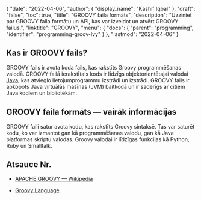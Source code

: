 {
  "date": "2022-04-06",
  "author": {
    "display_name": "Kashif Iqbal"
},
  "draft": "false",
  "toc": true,
  "title": "GROOVY faila formāts",
  "description": "Uzziniet par GROOVY faila formātu un API, kas var izveidot un atvērt GROOVY failus.",
  "linktitle": "GROOVY",
  "menu": {
    "docs": {
      "parent": "programming",
      "identifier": "programming-groov-lvy"
}
},
  "lastmod": "2022-04-06"
}

## Kas ir GROOVY fails?

GROOVY fails ir avota koda fails, kas rakstīts Groovy programmēšanas valodā. GROOVY failā ierakstītais kods ir līdzīgs objektorientētajai valodai [Java](/programming/java/), kas atvieglo lietojumprogrammu izstrādi un izstrādi. GROOVY fails ir apkopots Java virtuālās mašīnas (JVM) baitkodā un ir saderīgs ar citiem Java kodiem un bibliotēkām.

## GROOVY faila formāts — vairāk informācijas

GROOVY faili satur avota kodu, kas rakstīts Groovy sintaksē. Tas var saturēt kodu, ko var izmantot gan kā programmēšanas valodu, gan kā Java platformas skriptu valodas. Groovy valodai ir līdzīgas funkcijas kā Python, Ruby un Smalltalk.

## Atsauce Nr.

* [APACHE GROOVY — Wikipedia](https://en.wikipedia.org/wiki/Apache_Groovy)

* [Groovy Language](https://groovy-lang.org/documentation.html)


